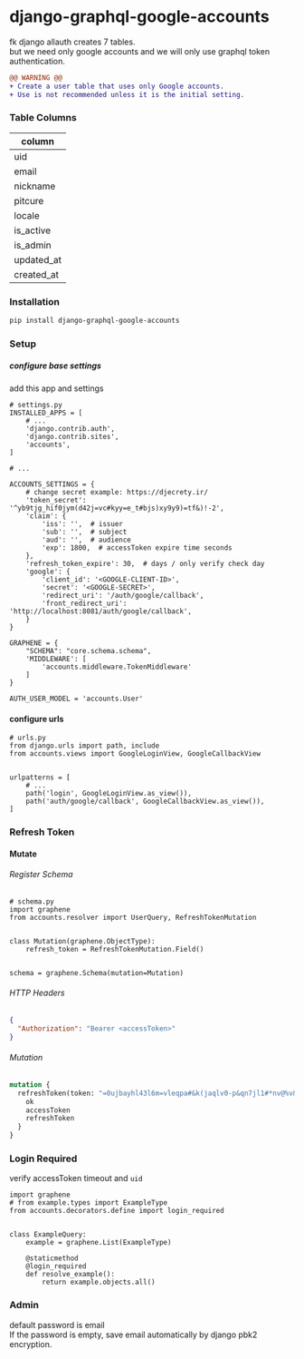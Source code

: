 # django-graphql-google-accounts  


fk django allauth creates 7 tables.  
but we need only google accounts and we will only use graphql token authentication.

```diff
@@ WARNING @@
+ Create a user table that uses only Google accounts.  
+ Use is not recommended unless it is the initial setting.
```  

### Table Columns
| column     |
|------------|
| uid        |
| email      |
| nickname   |
| pitcure    |
| locale     |
| is_active  |
| is_admin   |
| updated_at |
| created_at |


### Installation
```bash
pip install django-graphql-google-accounts
```  

### Setup

##### configure base settings  
add this app and settings

```python3
# settings.py
INSTALLED_APPS = [
    # ...
    'django.contrib.auth',
    'django.contrib.sites',
    'accounts',
]

# ...

ACCOUNTS_SETTINGS = {
    # change secret example: https://djecrety.ir/
    'token_secret': '^yb9tjg_hif0jym(d42j=vc#kyy=e_t#bjs)xy9y9)=tf&)!-2',
    'claim': {
        'iss': '',  # issuer
        'sub': '',  # subject
        'aud': '',  # audience
        'exp': 1800,  # accessToken expire time seconds
    },
    'refresh_token_expire': 30,  # days / only verify check day
    'google': {
        'client_id': '<GOOGLE-CLIENT-ID>',
        'secret': '<GOOGLE-SECRET>',
        'redirect_uri': '/auth/google/callback',
        'front_redirect_uri': 'http://localhost:8081/auth/google/callback',
    }
}

GRAPHENE = {
    "SCHEMA": "core.schema.schema",
    'MIDDLEWARE': [
        'accounts.middleware.TokenMiddleware'
    ]
}

AUTH_USER_MODEL = 'accounts.User'
```

#### configure urls
```python3
# urls.py
from django.urls import path, include
from accounts.views import GoogleLoginView, GoogleCallbackView


urlpatterns = [
    # ...
    path('login', GoogleLoginView.as_view()),
    path('auth/google/callback', GoogleCallbackView.as_view()),
]
```

### Refresh Token

#### Mutate

###### Register Schema

```python3
# schema.py
import graphene
from accounts.resolver import UserQuery, RefreshTokenMutation


class Mutation(graphene.ObjectType):
    refresh_token = RefreshTokenMutation.Field()


schema = graphene.Schema(mutation=Mutation)
```

###### HTTP Headers

```json
{
  "Authorization": "Bearer <accessToken>"
}
```

###### Mutation

```graphql
mutation {
  refreshToken(token: "=0ujbayhl43l6m=vleqpa#&k(jaqlv0-p&qn7jl1#*nv@%v&=+") {
    ok
    accessToken
    refreshToken
  }
}
```


### Login Required
verify accessToken timeout and `uid`

```python3
import graphene
# from example.types import ExampleType
from accounts.decorators.define import login_required


class ExampleQuery:
    example = graphene.List(ExampleType)

    @staticmethod
    @login_required
    def resolve_example():
        return example.objects.all()
```

### Admin

default password is email  
If the password is empty, save email automatically by django pbk2 encryption.
